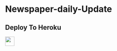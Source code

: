 
# Newspaper-daily-Update


## Deploy To Heroku

<a href="https://heroku.com/deploy?template=https://github.com/Adarshpandeyji/Newspaper-daily-Update">
     <img height="30px" src="https://img.shields.io/badge/Deploy%20To%20Heroku-blueviolet?style=for-the-badge&logo=heroku">
  </a>
  

